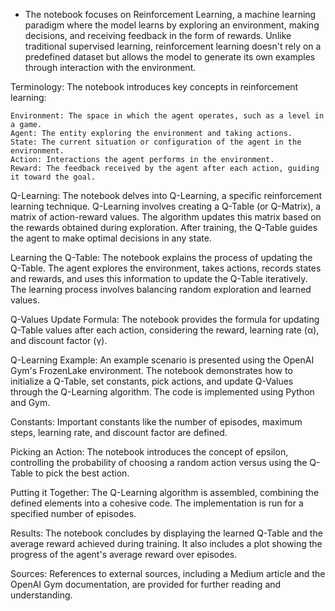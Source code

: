 - The notebook focuses on Reinforcement Learning, a machine learning paradigm where the model learns by exploring an environment, making decisions, and receiving feedback in the form of rewards. Unlike traditional supervised learning, reinforcement learning doesn't rely on a predefined dataset but allows the model to generate its own examples through interaction with the environment.

Terminology:
The notebook introduces key concepts in reinforcement learning:

    Environment: The space in which the agent operates, such as a level in a game.
    Agent: The entity exploring the environment and taking actions.
    State: The current situation or configuration of the agent in the environment.
    Action: Interactions the agent performs in the environment.
    Reward: The feedback received by the agent after each action, guiding it toward the goal.

Q-Learning:
The notebook delves into Q-Learning, a specific reinforcement learning technique. Q-Learning involves creating a Q-Table (or Q-Matrix), a matrix of action-reward values. The algorithm updates this matrix based on the rewards obtained during exploration. After training, the Q-Table guides the agent to make optimal decisions in any state.

Learning the Q-Table:
The notebook explains the process of updating the Q-Table. The agent explores the environment, takes actions, records states and rewards, and uses this information to update the Q-Table iteratively. The learning process involves balancing random exploration and learned values.

Q-Values Update Formula:
The notebook provides the formula for updating Q-Table values after each action, considering the reward, learning rate (α), and discount factor (γ).

Q-Learning Example:
An example scenario is presented using the OpenAI Gym's FrozenLake environment. The notebook demonstrates how to initialize a Q-Table, set constants, pick actions, and update Q-Values through the Q-Learning algorithm. The code is implemented using Python and Gym.

Constants:
Important constants like the number of episodes, maximum steps, learning rate, and discount factor are defined.

Picking an Action:
The notebook introduces the concept of epsilon, controlling the probability of choosing a random action versus using the Q-Table to pick the best action.

Putting it Together:
The Q-Learning algorithm is assembled, combining the defined elements into a cohesive code. The implementation is run for a specified number of episodes.

Results:
The notebook concludes by displaying the learned Q-Table and the average reward achieved during training. It also includes a plot showing the progress of the agent's average reward over episodes.

Sources:
References to external sources, including a Medium article and the OpenAI Gym documentation, are provided for further reading and understanding.
